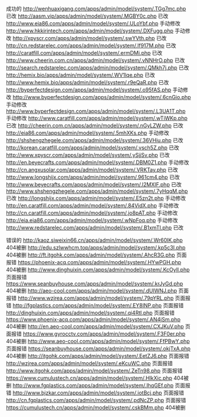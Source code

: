 成功的
http://wenhuaxigang.com/apps/admin/model/system/.TGg7mc.php   已改
http://aasm.vip/apps/admin/model/system/.MGBY0c.php   已改
http://www.eia86.com/apps/admin/model/system/.ULoYbf.php    手动修改
http://www.hkkirintech.com/apps/admin/model/system/.DXFugg.php    手动修改 
http://xpyscr.com/apps/admin/model/system/.swYVth.php    已改
http://cn.redstarelec.com/apps/admin/model/system/.lf917M.php    已改
http://caratfill.com/apps/admin/model/system/.ermDMi.php   已改
http://www.cheerin.com.cn/apps/admin/model/system/.vNNHrO.php   已改
http://search.redstarelec.com/apps/admin/model/system/.QMkh7j.php   已改
http://hemix.bio/apps/admin/model/system/.WV1lqe.php    已改
http://www.hemix.bio/apps/admin/model/system/.r9eQaR.php   已改
http://byperfectdesign.com/apps/admin/model/system/.o95fAS.php  手动修改
http://www.byperfectdesign.com/apps/admin/model/system/.6cnGio.php  手动修改
http://www.byperfectdesign.com/apps/admin/model/system/.L3UA1T.php  手动修改
http://www.caratfill.com/apps/admin/model/system/.wTiWKp.php   已改
http://cheerin.com.cn/apps/admin/model/system/.nGyLZW.php   已改
http://eia86.com/apps/admin/model/system/.5mhXKs.php    手动修改
http://shshengzhegele.com/apps/admin/model/system/.36VHiu.php   已改
http://korean.caratfill.com/apps/admin/model/system/.vsch5Z.php   已改
http://www.xpyscr.com/apps/admin/model/system/.ySjjSv.php   已改
http://en.beyecrafts.com/apps/admin/model/system/.DBM0Z1.php   手动修改
http://cn.angxusolar.com/apps/admin/model/system/.VRKTay.php   已改
http://www.longshijx.com/apps/admin/model/system/.961cm4.php   已改
http://www.beyecrafts.com/apps/admin/model/system/.l2MXIF.php   已改
http://www.shshengzhegele.com/apps/admin/model/system/.7yHqqM.php   已改
http://longshijx.com/apps/admin/model/system/.E5zn2t.php  手动修改
http://en.caratfill.com/apps/admin/model/system/.84VidX.php  手动修改
http://cn.caratfill.com/apps/admin/model/system/.jo8pAT.php  手动修改
http://eia.eia86.com/apps/admin/model/system/.wNpFoq.php  手动修改
http://www.redstarelec.com/apps/admin/model/system/.B1xmTI.php   已改 


错误的
http://kaoz.siweixin66.cn/apps/admin/model/system/.Wr60IK.php     404被删
http://edu.szlwwhcm.top/apps/admin/model/system/.kp5c3I.php      404被删
http://ft.itgohk.com/apps/admin/model/system/.AhcR3G.php   页面报错
https://phoenix-acq.com/apps/admin/model/system/.HYwPGH.php  404被删
http://www.dinghuixin.com/apps/admin/model/system/.KcOylI.php   页面报错
https://www.seanbuyhouse.com/apps/admin/model/system/.krJyGd.php  404被删
http://aeo-cool.com/apps/admin/model/system/.dUIWNJ.php   页面报错
http://www.wzjrea.com/apps/admin/model/system/.79pYRL.php   页面报错
http://fgplastics.com/apps/admin/model/system/.EY8lNP.php   页面报错
http://dinghuixin.com/apps/admin/model/system/.qi4Rtl.php   页面报错
https://www.phoenix-acq.com/apps/admin/model/system/.AN4jSm.php  404被删
http://en.aeo-cool.com/apps/admin/model/system/.CXJKuV.php   页面报错 
https://www.gyrocctv.com/apps/admin/model/system/.F3F0er.php  404被删
http://www.aeo-cool.com/apps/admin/model/system/.FfPBwY.php   页面报错 
https://seanbuyhouse.com/apps/admin/model/system/.okjTxA.php  404被删
http://itgohk.com/apps/admin/model/system/.EetZJ6.php   页面报错 
http://wzjrea.com/apps/admin/model/system/.eKcuWC.php   页面报错 
http://www.itgohk.com/apps/admin/model/system/.ZeTn98.php   页面报错 
https://www.cumulustech.cn/apps/admin/model/system/.HlkXic.php  404被删
http://www.fgplastics.com/apps/admin/model/system/.IhqGEf.php   页面报错 
http://www.bjzkar.com/apps/admin/model/system/.iotBcj.php   页面报错 
http://cn.fgplastics.com/apps/admin/model/system/.pdNcZP.php   页面报错 
https://cumulustech.cn/apps/admin/model/system/.cskBMm.php  404被删


